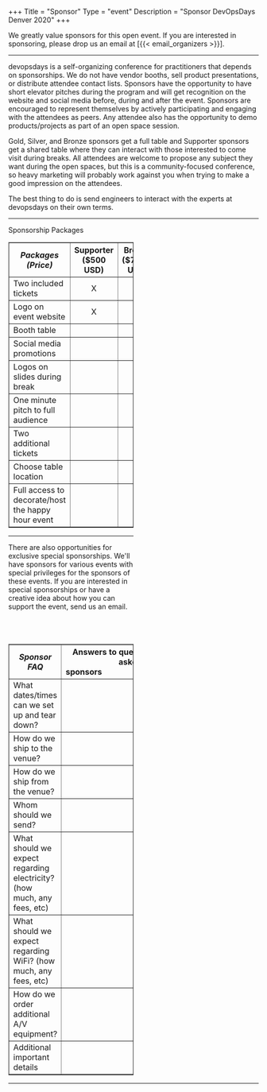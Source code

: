 +++
Title = "Sponsor"
Type = "event"
Description = "Sponsor DevOpsDays Denver 2020"
+++


We greatly value sponsors for this open event.  If you are interested in sponsoring, please drop us an email at [{{< email_organizers >}}].

<hr>

devopsdays is a self-organizing conference for practitioners that depends on sponsorships. We do not have vendor booths, sell product presentations, or distribute attendee contact lists. Sponsors have the opportunity to have short elevator pitches during the program and will get recognition on the website and social media before, during and after the event. Sponsors are encouraged to represent themselves by actively participating and engaging with the attendees as peers. Any attendee also has the opportunity to demo products/projects as part of an open space session.
<p>
Gold, Silver, and Bronze sponsors get a full table and Supporter sponsors get a shared table where they can interact with those interested to come visit during breaks. All attendees are welcome to propose any subject they want during the open spaces, but this is a community-focused conference, so heavy marketing will probably work against you when trying to make a good impression on the attendees.
<p>
The best thing to do is send engineers to interact with the experts at devopsdays on their own terms.
<p>


<hr/>

<div style="width:50%">
  <table border=1 cellspacing=1 cellpadding=15 class="table-striped">
    <comment>Sponsorship Packages</comment>
    <tr id="packages">
      <th id="descriptions">
        <i>Packages<br />(Price)</i>
      </th>
      <th id="supporter">
        <center><b>Supporter<br />($500 USD)</center></b>
      </th>
      <th id="bronze">
        <center><b>Bronze<br />($7,500 USD)</center></b>
      </th>
      <th id="silver">
        <center><b>Silver<br />($10,000 USD)</center></b>
      </th>
      <th id="gold">
        <center><b>Gold<br />($15,000 USD)</center></b>
      </th>
    </tr>
    <tr id="default-tickets">
      <td id="description">
        Two included tickets
      </td>
      <td id="supporter">
        <center>X</center>
      </td>
      <td id="bronze">
        <center>X</center>
      </td>
      <td id="silver">
        <center>X</center>
      </td>
      <td id="gold">
        <center>X</center>
      </td>
    </tr>
    <tr id="website-logo">
      <td id="description">
        Logo on event website
      </td>
      <td id="supporter">
        <center>X</center>
      </td>
      <td id="bronze">
        <center>X</center>
      </td>
      <td id="silver">
        <center>X</center>
      </td>
      <td id="gold">
        <center>X</center>
      </td>
    </tr>
    <tr id="booth-table">
      <td id="description">
        Booth table
      </td>
      <td id="supporter">
        <center>&nbsp;</center>
      </td>
      <td id="bronze">
        <center>X</center>
      </td>
      <td id="silver">
        <center>X</center>
      </td>
      <td id="gold">
        <center>X</center>
      </td>
    </tr>
    <tr id="social-media">
      <td id="description">
        Social media promotions
      </td>
      <td id="supporter">
        <center>&nbsp;</center>
      </td>
      <td id="bronze">
        <center>X</center>
      </td>
      <td id="silver">
        <center>X</center>
      </td>
      <td id="gold">
        <center>X</center>
      </td>
    </tr>
    <tr id="slide-logos">
      <td id="description">
        Logos on slides during break
      </td>
      <td id="supporter">
        <center>&nbsp;</center>
      </td>
      <td id="bronze">
        <center>X</center>
      </td>
      <td id="silver">
        <center>X</center>
      </td>
      <td id="gold">
        <center>X</center>
      </td>
    </tr>
    <tr id="minute-pitch">
      <td id="description">
        One minute pitch to full audience
      </td>
      <td id="supporter">
        <center>&nbsp;</center>
      </td>
      <td id="bronze">
        <center>&nbsp;</center>
      </td>
      <td id="silver">
        <center>X</center>
      </td>
      <td id="gold">
        <center>X</center>
      </td>
    </tr>
    <tr id="additional-tickets">
      <td id="description">
        Two additional tickets
      </td>
      <td id="supporter">
        <center>&nbsp;</center>
      </td>
      <td id="bronze">
        <center>&nbsp;</center>
      </td>
      <td id="silver">
        <center>X</center>
      </td>
      <td id="gold">
        <center>X</center>
      </td>
    </tr>
    <tr id="location-choice">
      <td id="description">
        Choose table location
      </td>
      <td id="supporter">
        <center>&nbsp;</center>
      </td>
      <td id="bronze">
        <center>&nbsp;</center>
      </td>
      <td id="silver">
        <center>X</center>
      </td>
      <td id="gold">
        <center>X</center>
      </td>
    </tr>
    <tr id="happy-hour">
      <td id="description">
        Full access to decorate/host the happy hour event
      </td>
      <td id="supporter">
        <center>&nbsp;</center>
      </td>
      <td id="bronze">
        <center>&nbsp;</center>
      </td>
      <td id="silver">
        <center>&nbsp;</center>
      </td>
      <td id="gold">
        <center>X</center>
      </td>
    </tr>
  </table>
<hr/>
There are also opportunities for exclusive special sponsorships. We'll have sponsors for various events with special privileges for the sponsors of these events. If you are interested in special sponsorships or have a creative idea about how you can support the event, send us an email.
<br/>
<br/>

<br>
<br>
<table border=1 cellspacing=1 cellpadding=15 class="table-striped">
  <tr>
    <th><i>Sponsor FAQ</i></th>
    <th><center><b>Answers to questions frequently asked by sponsors&nbsp;&nbsp;&nbsp;&nbsp;&nbsp;&nbsp;&nbsp;&nbsp;&nbsp;&nbsp;&nbsp;&nbsp;&nbsp;&nbsp;&nbsp;&nbsp;&nbsp;&nbsp;&nbsp;&nbsp;&nbsp;&nbsp;&nbsp;&nbsp;&nbsp;&nbsp;&nbsp;&nbsp;&nbsp;&nbsp;&nbsp;&nbsp;&nbsp;&nbsp;&nbsp;&nbsp;&nbsp;&nbsp;&nbsp;&nbsp;&nbsp;&nbsp;&nbsp;&nbsp;&nbsp;&nbsp;&nbsp;&nbsp;&nbsp;</center></b></th>
    <th></th>
  </tr>
<tr><td>What dates/times can we set up and tear down?</td><td></td></tr>
<tr><td>How do we ship to the venue?</td><td></td></tr>
<tr><td>How do we ship from the venue?</td><td></td></tr>
<tr><td>Whom should we send?</td><td></td></tr>
<tr><td>What should we expect regarding electricity? (how much, any fees, etc)</td><td></td></tr>
<tr><td>What should we expect regarding WiFi? (how much, any fees, etc)</td><td></td></tr>
<tr><td>How do we order additional A/V equipment?</td><td></td></tr>
<tr><td>Additional important details</td><td></td></tr>
</table>
</div>


<hr/>
